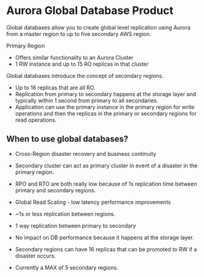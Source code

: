 # Aurora Global Database Product

Global databases allow you to create global level replication using Aurora from a master region to up to five secondary AWS region.

Primary Region
 - Offers similar functionality to an Aurora Cluster
 - 1 RW instance and up to 15 RO replicas in that cluster

Global databases introduce the concept of secondary regions.
 - Up to 16 replicas that are all RO.
 - Replication from primary to secondary happens at the storage layer and typically within 1 second from primary to all secondaries.
 - Application can use the primary instance in the primary region for write operations and then the replicas in the primary or secondary regions for read operations.

## When to use global databases?

- Cross-Region disaster recovery and business continuity
 - Secondary cluster can act as primary cluster in event of a disaster in the primary region.
 - RPO and RTO are both really low because of 1s replication time between primary and secondary regions.

- Global Read Scaling - low latency performance improvements

- ~1s or less replication between regions.
 - 1 way replication between primary to secondary

- No impact on DB performance because it happens at the storage layer.

- Secondary regions can have 16 replicas that can be promoted to RW if a disaster occurs.

- Currently a MAX of 5 secondary regions.


